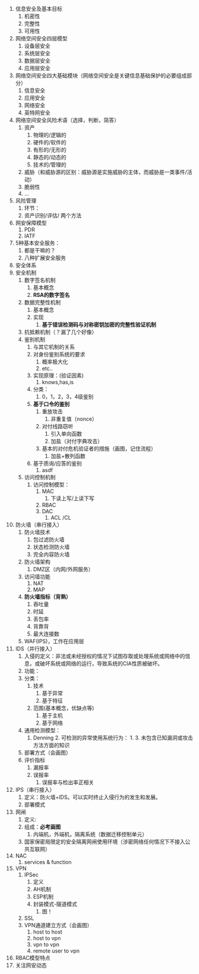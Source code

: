 1. 信息安全及基本目标
	1. 机密性
	2. 完整性
	3. 可用性
2. 网络空间安全四层模型
	1. 设备层安全
	2. 系统层安全
	3. 数据层安全
	4. 应用层安全
3. 网络空间安全四大基础模块（网络空间安全是关键信息基础保护的必要组成部分）
	1. 信息安全
	2. 应用安全
	3. 网络安全
	4. 英特网安全
4. 网络空间安全风险术语（选择，判断，简答）
	1. 资产
		1. 物理的/逻辑的
		2. 硬件的/软件的
		3. 有形的/无形的
		4. 静态的/动态的
		5. 技术的/管理的
	2. 威胁（和威胁源的区别：威胁源是实施威胁的主体，而威胁是一类事件/活动）
	3. 脆弱性
	4. ...
5. 风险管理
	1. 环节：
	2. 资产识别/评估/ 两个方法
6. 网安保障模型
	1. PDR
	2. IATF
7. 5种基本安全服务：
	1. 都是干嘛的？
	2. 八种扩展安全服务
8. 安全体系
9. 安全机制
	1. 数字签名机制
		1. 基本概念
		2. **RSA的数字签名**
	2. 数据完整性机制
		1. 基本概念
		2. 实现
			1. **基于错误检测码与对称密钥加密的完整性验证机制**
	3. 抗抵赖机制（？漏了几个好像）
	4. 鉴别机制
		1. 与其它机制的关系
		2. 对身份鉴别系统的要求
			1. 概率极大化
			2. etc..
		3. 实现原理：(验证因素)
			1. knows,has,is
		4. 分类：
			1. 0，1，2，3，4级鉴别
		5. **基于口令的鉴别**
			1. 重放攻击
				1. 非重复值（nonce）
			2. 对付线路窃听
				1. 引入单向函数
				2. 加盐（对付字典攻击）
			3. 基本的对付危机验证者的措施（画图，记住流程）
				1. 加盐+散列函数
		6. 基于质询/应答的鉴别
			1. asdf 
	5. 访问控制机制
		1. 访问控制模型：
			1. MAC
				1. 下读上写/上读下写
			2. RBAC
			3. DAC
				1. ACL /CL
10. 防火墙（串行接入）
	1. 防火墙技术
		1. 包过滤防火墙
		2. 状态检测防火墙
		3. 完全内容防火墙
	2. 防火墙架构
		1. DMZ区（内网/外网服务）
	3. 访问墙功能
		1. NAT
		2. MAP
	4. **防火墙指标（背熟）**
		1. 吞吐量
		2. 时延
		3. 丢包率
		4. 背靠背
		5. 最大连接数
	5. WAF(IPS)，工作在应用层
11. IDS（并行接入）
	1. 入侵的定义：非法或未经授权的情况下试图存取或处理系统或网络中的信息，或破坏系统或网络的运行，导致系统的CIA性质被破坏。
	2. 功能：
	3. 分类：
		1. 技术
			1. 基于异常
			2. 基于特征
		2. 范围(基本概念，优缺点等)
			1. 基于主机
			2. 基于网络
	4. 通用检测模型：
		1. Denning
			2. 可检测的异常使用系统行为：
				1. 
			3. 未包含已知漏洞或攻击方法方面的知识
	5. 部署方式（会画图）
	6. 评价指标
		1. 漏报率
		2. 误报率
			1. 误报率与检出率正相关
12. IPS（串行接入）
	1. 定义：防火墙+IDS。可以实时终止入侵行为的发生和发展。
	2. 部署模式
13. 网闸
	1. 定义:
	2. 组成：**必考画图**
		1. 内端机，外端机，隔离系统（数据迁移控制单元）
	3. 国家保密局限定的安全隔离网闸使用环境（涉密网络任何情况下不接入公共互联网）
14. NAC
	1. services & function
15. VPN
	1. IPSec
		1. 定义
		2. AH机制
		3. ESP机制
		4. 封装模式-隧道模式
			1. 图！
	2. SSL
	3. VPN通道建立方式（会画图）
		1. host to host
		2. host to vpn
		3. vpn to vpn
		4. remote user to vpn
16. RBAC模型特点
17. 关注网安动态
